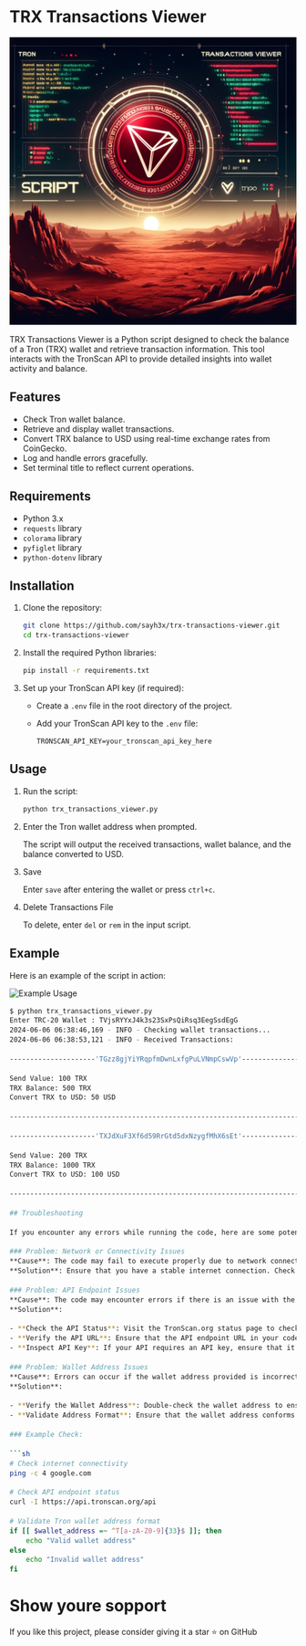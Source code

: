 # TRX Transactions Viewer

<p align="center">
  <img src="https://raw.githubusercontent.com/sayh3x/TRX-Transactions-Viewer/main/assets/main.webp" style="max-width: 100%; height: auto;" alt="TRX Transactions Viewer Logo">
</p>

TRX Transactions Viewer is a Python script designed to check the balance of a Tron (TRX) wallet and retrieve transaction information. This tool interacts with the TronScan API to provide detailed insights into wallet activity and balance.

## Features

- Check Tron wallet balance.
- Retrieve and display wallet transactions.
- Convert TRX balance to USD using real-time exchange rates from CoinGecko.
- Log and handle errors gracefully.
- Set terminal title to reflect current operations.

## Requirements

- Python 3.x
- `requests` library
- `colorama` library
- `pyfiglet` library
- `python-dotenv` library

## Installation

1. Clone the repository:

    ```bash
    git clone https://github.com/sayh3x/trx-transactions-viewer.git
    cd trx-transactions-viewer
    ```

2. Install the required Python libraries:

    ```bash
    pip install -r requirements.txt
    ```

3. Set up your TronScan API key (if required):

    - Create a `.env` file in the root directory of the project.
    - Add your TronScan API key to the `.env` file:

      ```env
      TRONSCAN_API_KEY=your_tronscan_api_key_here
      ```

## Usage

1. Run the script:

    ```bash
    python trx_transactions_viewer.py
    ```

2. Enter the Tron wallet address when prompted.

   The script will output the received transactions, wallet balance, and the balance converted to USD.

3. Save 

   Enter `save` after entering the wallet or press `ctrl+c`.

4. Delete Transactions File

   To delete, enter `del` or `rem` in the input script.

## Example

Here is an example of the script in action:

![Example Usage](path/to/example/usage/image.png)

```bash
$ python trx_transactions_viewer.py
Enter TRC-20 Wallet : TVjsRYYxJ4k3s23SxPsQiRsq3EegSsdEgG
2024-06-06 06:38:46,169 - INFO - Checking wallet transactions...
2024-06-06 06:38:53,121 - INFO - Received Transactions:

---------------------'TGzz8gjYiYRqpfmDwnLxfgPuLVNmpCswVp'--------------------

Send Value: 100 TRX
TRX Balance: 500 TRX
Convert TRX to USD: 50 USD

------------------------------------------------------------------------------------

---------------------'TXJdXuF3Xf6d59RrGtd5dxNzygfMhX6sEt'--------------------

Send Value: 200 TRX
TRX Balance: 1000 TRX
Convert TRX to USD: 100 USD

------------------------------------------------------------------------------------

## Troubleshooting

If you encounter any errors while running the code, here are some potential problems and solutions:

### Problem: Network or Connectivity Issues
**Cause**: The code may fail to execute properly due to network connectivity issues.  
**Solution**: Ensure that you have a stable internet connection. Check your network settings and try accessing other websites to verify your connection.

### Problem: API Endpoint Issues
**Cause**: The code may encounter errors if there is an issue with the API endpoint, such as TronScan.org.  
**Solution**:

- **Check the API Status**: Visit the TronScan.org status page to check if the API service is operational.
- **Verify the API URL**: Ensure that the API endpoint URL in your code is correct.
- **Inspect API Key**: If your API requires an API key, ensure that it is valid and has the necessary permissions.

### Problem: Wallet Address Issues
**Cause**: Errors can occur if the wallet address provided is incorrect or not formatted properly.  
**Solution**:

- **Verify the Wallet Address**: Double-check the wallet address to ensure it is correct and follows the required format.
- **Validate Address Format**: Ensure that the wallet address conforms to the expected format for the specific blockchain (e.g., Tron addresses should start with 'T').

### Example Check:

```sh
# Check internet connectivity
ping -c 4 google.com

# Check API endpoint status
curl -I https://api.tronscan.org/api

# Validate Tron wallet address format
if [[ $wallet_address =~ ^T[a-zA-Z0-9]{33}$ ]]; then
    echo "Valid wallet address"
else
    echo "Invalid wallet address"
fi
```
# Show youre sopport

If you like this project, please consider giving it a star ⭐ on GitHub
